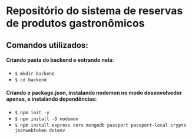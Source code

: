 # Repositório do sistema de reservas de produtos gastronômicos

## Comandos utilizados:

#### Criando pasta do backend e entrando nela:

- `$ mkdir backend`
- `$ cd backend`

#### Criando o package.json, instalando nodemon no modo desenvolvedor apenas, e instalando dependências:

- `$ npm init -y`
- `$ npm install -D nodemon`
- `$ npm install express cors mongodb passport passport-local crypto jsonwebtoken dotenv`
